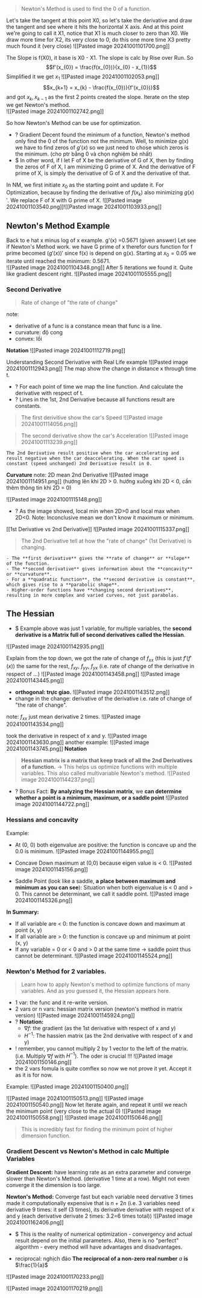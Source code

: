 > Newton's Method is used to find the 0 of a function.

Let's take the tangent at this point X0, so let's take the derivative and draw the tangent and see where it hits the horizontal X axis. And at this point we're going to call it X1, notice that X1 is much closer to zero than X0. We draw more time for X2, its very close to 0, do this one more time X3 pretty much found it (very close)
![[Pasted image 20241001101700.png]]

The Slope is f(X0), it base is X0 - X1. The slope is calc by Rise over Run. So $$f'(x_{0}) = \frac{f(x_{0})}{x_{0} - x_{1}}$$ Simplified it we get $x_{1}$
![[Pasted image 20241001102053.png]]
$$x_{k+1} = x_{k} - \frac{f(x_{0})}{f'(x_{0})}$$
and got $x_{k}, x_{k-1}$ as the first 2 points created the slope. Iterate on the step we get Newton's method.    
![[Pasted image 20241001102742.png]]

So how Newton's Method can be use for optimization. 
+ ? Gradient Decent found the minimum of a function, Newton's method only find the 0 of the function not the minimum. Well, to minimize g(x) we have to find zeros of $g'(x)$ so we just need to chose which zeros is the minimum. (cho ptr bằng 0 và chọn nghiệm bé nhất) 
+ $ In other word, if I let F of X be the derivative of G of X, then by finding the zeros of F of X, I am minimizing G prime of X. And the derivative of F prime of X, is simply the derivative of G of X and the derivative of that.

In NM, we first initiate $x_0$ as the starting point and update it. For Optimization, because by finding the derivative of $f(x_{k})$ also minimizing $g(x)'$. We replace F of X with G prime of X.
	![[Pasted image 20241001103540.png]]![[Pasted image 20241001103933.png]]


## Newton's Method Example
Back to e hat x minus log of x example. g'(x) =0.5671 (given answer)
Let see if Newton's Method work. we have G prime of x therefor ours function for f prime becomed $(g'(x))'$ since f(x) is depend on g(x). Starting at $x_{0}=0.05$ we iterate until reached the minimum: 0.5671.  
![[Pasted image 20241001104348.png]]
After 5 iterations we found it. Quite like gradient descent right.
![[Pasted image 20241001105555.png]]

### Second Derivative
> Rate of change of "the rate of change"

note:
+ derivative of a func is a constance mean that func is a line.
+ curvature: độ cong
+ convex: lồi

**Notation**
![[Pasted image 20241001112719.png]]

Understanding Second Derivative with Real Life example
![[Pasted image 20241001112943.png]]
The map show the change in distance x through time t.  
+ ? For each point of time we map the line function. And calculate the derivative with respect of t. 
+ ? Lines in the 1st, 2nd Derivative because all functions result are constants. 

>The first derivitive show the car's Speed
![[Pasted image 20241001114056.png]]

>  The second derivative show the car's Acceleration
![[Pasted image 20241001113239.png]]
```ad-summary
The 2nd Derivative result positive when the car accelerating and result negative when the car deaccelerating. When the car speed is constant (speed unchanged) 2nd Derivative result in 0.
```


**Curvature**
note: 2D mean 2nd Derivative
![[Pasted image 20241001114951.png]]
(hướng lên khi 2D > 0. hướng xuống khi 2D < 0, cần thêm thông tin khi 2D = 0)

![[Pasted image 20241001115148.png]]
+ ? As the image showed, local min when 2D>0 and local max when 2D<0.
Note: Inconclusive mean we don't know it maximum or minimum.

[[1st Derivative vs 2nd Derivative]]
![[Pasted image 20241001115337.png]]
> The 2nd Derivative tell at how the "rate of change" (1st Derivative) is changing.

```ad-summary
- The **first derivative** gives the **rate of change** or **slope** of the function.
- The **second derivative** gives information about the **concavity** or **curvature**.
- For a **quadratic function**, the **second derivative is constant**, which gives rise to a **parabolic shape**.
- Higher-order functions have **changing second derivatives**, resulting in more complex and varied curves, not just parabolas.
```


## The Hessian
+ $ Example above was just 1 variable, for multiple variables, the **second derivative is a Matrix full of second derivatives called the Hessian**.

![[Pasted image 20241001142935.png]]

Explain from the top down, we got the rate of change of $f_{x x}$ (this is just $f'(f'(x))$ 
	the same for the rest, $f_{xy}$, $f_{yy}$, $f_{yx}$  (i.e. rate of change of the derivative in respect of ...)
	![[Pasted image 20241001143458.png]]
	![[Pasted image 20241001143445.png]]
+ **orthogonal: trực giao.** 
	![[Pasted image 20241001143512.png]]
+ change in the change: derivative of the derivative i.e. rate of change of "the rate of change".

note: $f_{x x}$ just mean derivative 2 times. 
![[Pasted image 20241001143534.png]]

took the derivative in respect of x and y.
![[Pasted image 20241001143630.png]]
another example:
![[Pasted image 20241001143745.png]]
**Notation**
> **Hessian matrix is a matrix that keep track of all the 2nd Derivatives of a function.**
> -> This helps us optimize functions with multiple variables. This also called multivariable Newton's method.
![[Pasted image 20241001144237.png]]
+ ? Bonus Fact: **By analyzing the Hessian matrix**, we **can determine whether a point is a minimum, maximum, or a saddle point**
![[Pasted image 20241001144722.png]]

### Hessians and concavity
Example:
+ At (0, 0) both eigenvalue are positive: the function is concave up and the 0.0 is minimum.
	![[Pasted image 20241001144955.png]]
	
+ Concave Down maximum at (0,0) because eigen value is < 0.
	![[Pasted image 20241001145156.png]]
	
+ Saddle Point (look like a saddle, **a place between maximum and minimum as you can see**): Situation when both eigenvalue is < 0 and > 0. This cannot be determinant, we call it saddle point.
	![[Pasted image 20241001145326.png]]

**In Summary:**
+ If all variable are < 0: the function is concave down and maximum at point (x, y)
+ If all variable are  > 0: the function is concave up and minimum at point (x, y)
+ If any variable = 0 or < 0 and > 0 at the same time -> saddle point thus cannot be determinant.
	![[Pasted image 20241001145524.png]]

### Newton's Method for 2 variables.
> Learn how to apply Newton's method to optimize functions of many variables. And as you guessed it, the Hessian appears here.

+ 1 var: the func and it re-write version.
+ 2 vars or n vars: hessian matrix version (newton's method in matrix version)
![[Pasted image 20241001145924.png]]
+ ? **Notation:** 
	+ $\nabla f$: the gradient (as the 1st derivative with respect of x and y)
	+ $H^{-1}$:  The hassien matrix (as the 2nd derivative with respect of x and y)
+ ! remember, you cannot multiply 2 by 1 vector to the left of the matrix. (i.e. Multiply $\nabla f$ with $H^{-1}$). The oder is crucial !!!
	![[Pasted image 20241001150146.png]]
+ the 2 vars fomula is quite comflex so now we not prove it yet. Accept it as it is for now.

Example:
![[Pasted image 20241001150400.png]]

![[Pasted image 20241001150513.png]]
![[Pasted image 20241001150540.png]]
Now let Iterate again, and repeat it until we reach the minimum point (very close to the actual 0)
![[Pasted image 20241001150558.png]]
![[Pasted image 20241001150646.png]]
> This is incredibly fast for finding the minimum point of higher dimension function.


### Gradient Descent vs Newton's Method in calc Multiple Variables

**Gradient Descent:** have learning rate as an extra parameter and converge slower than Newton's Method.  (derivative 1 time at a row). Might not even converge it the dimension is too large.

**Newton's Method:** Converge fast but each variable need dervative 3 times made it computationally expensive that is $n + 2n$ (i.e. 3 variables need derivative 9 times: it self (3 times), its derivative derivative with respect of x and y (each derivative derivate 2 times: 3.2=6 times total))
	![[Pasted image 20241001162406.png]]
+ $ This is the reality of numerical optimization - convergency and actual result depend on the initial parameters. Also, there is no "perfect" algorithm - every method will have advantages and disadvantages.
	
+ reciprocal: nghịch đảo
	**The reciprocal of a non-zero real number** $a$ **is** $\frac{1}{a}$

![[Pasted image 20241001170233.png]]

![[Pasted image 20241001170219.png]]

